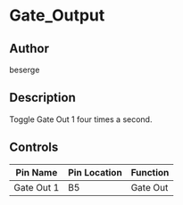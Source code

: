 # Gate_Output

## Author

beserge

## Description

Toggle Gate Out 1 four times a second.

## Controls

| Pin Name | Pin Location | Function |
| --- | --- | --- |
| Gate Out 1 | B5 | Gate Out |
